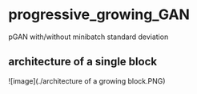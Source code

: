 # progressive_growing_GAN
pGAN with/without minibatch standard deviation
## architecture of a single block
![image](./architecture of a growing block.PNG)
